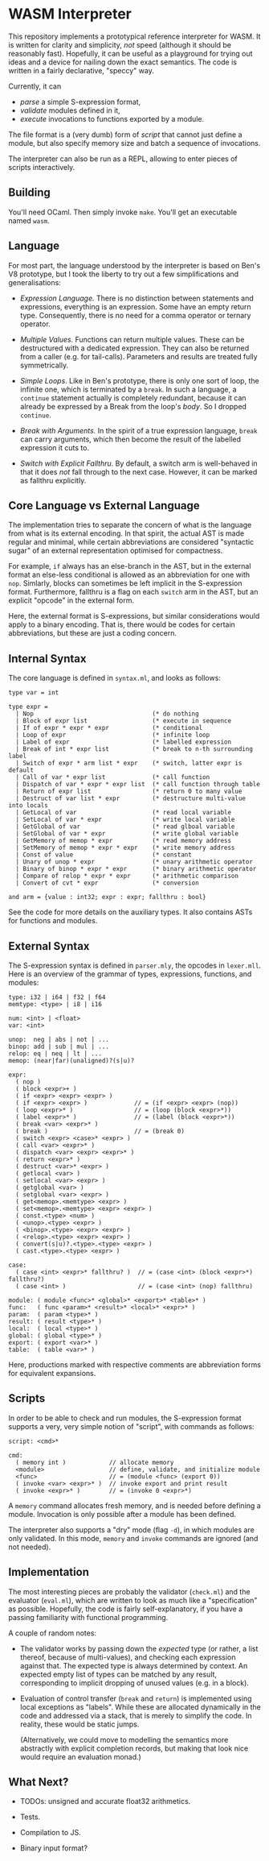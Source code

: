 # WASM Interpreter

This repository implements a prototypical reference interpreter for WASM. It is written for clarity and simplicity, _not_ speed (although it should be reasonably fast). Hopefully, it can be useful as a playground for trying out ideas and a device for nailing down the exact semantics. The code is written in a fairly declarative, "speccy" way.

Currently, it can

* *parse* a simple S-expression format,
* *validate* modules defined in it,
* *execute* invocations to functions exported by a module.

The file format is a (very dumb) form of *script* that cannot just define a module, but also specify memory size and batch a sequence of invocations.

The interpreter can also be run as a REPL, allowing to enter pieces of scripts interactively.


## Building

You'll need OCaml. Then simply invoke `make`. You'll get an executable named `wasm`.


## Language

For most part, the language understood by the interpreter is based on Ben's V8 prototype, but I took the liberty to try out a few simplifications and generalisations:

* *Expression Language.* There is no distinction between statements and expressions, everything is an expression. Some have an empty return type. Consequently, there is no need for a comma operator or ternary operator.

* *Multiple Values.* Functions can return multiple values. These can be destructured with a dedicated expression. They can also be returned from a caller (e.g. for tail-calls). Parameters and results are treated fully symmetrically.

* *Simple Loops*. Like in Ben's prototype, there is only one sort of loop, the infinite one, which is terminated by a `break`. In such a language, a `continue` statement actually is completely redundant, because it can already be expressed by a Break from the loop's *body*. So I dropped `continue`.

* *Break with Arguments.* In the spirit of a true expression language, `break` can carry arguments, which then become the result of the labelled expression it cuts to.

* *Switch with Explicit Fallthru*. By default, a switch arm is well-behaved in that it does *not* fall through to the next case. However, it can be marked as fallthru explicitly.


## Core Language vs External Language

The implementation tries to separate the concern of what is the language from what is its external encoding. In that spirit, the actual AST is made regular and minimal, while certain abbreviations are considered "syntactic sugar" of an external representation optimised for compactness.

For example, `if` always has an else-branch in the AST, but in the external format an else-less conditional is allowed as an abbreviation for one with `nop`. Simlarly, blocks can sometimes be left implicit in the S-expression format. Furthermore, fallthru is a flag on each `switch` arm in the AST, but an explicit "opcode" in the external form.

Here, the external format is S-expressions, but similar considerations would apply to a binary encoding. That is, there would be codes for certain abbreviations, but these are just a coding concern.


## Internal Syntax

The core language is defined in `syntax.ml`, and looks as follows:

```
type var = int

type expr =
  | Nop                                 (* do nothing
  | Block of expr list                  (* execute in sequence
  | If of expr * expr * expr            (* conditional
  | Loop of expr                        (* infinite loop
  | Label of expr                       (* labelled expression
  | Break of int * expr list            (* break to n-th surrounding label
  | Switch of expr * arm list * expr    (* switch, latter expr is default
  | Call of var * expr list             (* call function
  | Dispatch of var * expr * expr list  (* call function through table
  | Return of expr list                 (* return 0 to many value
  | Destruct of var list * expr         (* destructure multi-value into locals
  | GetLocal of var                     (* read local variable
  | SetLocal of var * expr              (* write local variable
  | GetGlobal of var                    (* read glboal variable
  | SetGlobal of var * expr             (* write global variable
  | GetMemory of memop * expr           (* read memory address
  | SetMemory of memop * expr * expr    (* write memory address
  | Const of value                      (* constant
  | Unary of unop * expr                (* unary arithmetic operator
  | Binary of binop * expr * expr       (* binary arithmetic operator
  | Compare of relop * expr * expr      (* arithmetic comparison
  | Convert of cvt * expr               (* conversion

and arm = {value : int32; expr : expr; fallthru : bool}
```

See the code for more details on the auxiliary types. It also contains ASTs for functions and modules.


## External Syntax

The S-expression syntax is defined in `parser.mly`, the opcodes in `lexer.mll`. Here is an overview of the grammar of types, expressions, functions, and modules:

```
type: i32 | i64 | f32 | f64
memtype: <type> | i8 | i16

num: <int> | <float>
var: <int>

unop:  neg | abs | not | ...
binop: add | sub | mul | ...
relop: eq | neq | lt | ...
memop: (near|far)(unaligned)?(s|u)?

expr:
  ( nop )
  ( block <expr>+ )
  ( if <expr> <expr> <expr> )
  ( if <expr> <expr> )             // = (if <expr> <expr> (nop))
  ( loop <expr>* )                 // = (loop (block <expr>*))
  ( label <expr>* )                // = (label (block <expr>*))
  ( break <var> <expr>* )
  ( break )                        // = (break 0)
  ( switch <expr> <case>* <expr> )
  ( call <var> <expr>* )
  ( dispatch <var> <expr> <expr>* )
  ( return <expr>* )
  ( destruct <var>* <expr> )
  ( getlocal <var> )
  ( setlocal <var> <expr> )
  ( getglobal <var> )
  ( setglobal <var> <expr> )
  ( get<memop>.<memtype> <expr> )
  ( set<memop>.<memtype> <expr> <expr> )
  ( const.<type> <num> )
  ( <unop>.<type> <expr> )
  ( <binop>.<type> <expr> <expr> )
  ( <relop>.<type> <expr> <expr> )
  ( convert(s|u)?.<type>.<type> <expr> )
  ( cast.<type>.<type> <expr> )

case:
  ( case <int> <expr>* fallthru? )  // = (case <int> (block <expr>*) fallthru?)
  ( case <int> )                    // = (case <int> (nop) fallthru)

module: ( module <func>* <global>* <export>* <table>* )
func:   ( func <param>* <result>* <local>* <expr>* )
param:  ( param <type>* )
result: ( result <type>* )
local:  ( local <type>* )
global: ( global <type>* )
export: ( export <var>* )
table:  ( table <var>* )
```

Here, productions marked with respective comments are abbreviation forms for equivalent expansions.


## Scripts

In order to be able to check and run modules, the S-expression format supports a very, very simple notion of "script", with commands as follows:

```
script: <cmd>*

cmd:
  ( memory int )            // allocate memory
  <module>                  // define, validate, and initialize module
  <func>                    // = (module <func> (export 0))
  ( invoke <var> <expr>* )  // invoke export and print result
  ( invoke <expr>* )        // = (invoke 0 <expr>*)
```

A `memory` command allocates fresh memory, and is needed before defining a module. Invocation is only possible after a module has been defined.

The interpreter also supports a "dry" mode (flag `-d`), in which modules are only validated. In this mode, `memory` and `invoke` commands are ignored (and not needed).


## Implementation

The most interesting pieces are probably the validator (`check.ml`) and the evaluator (`eval.ml`), which are written to look as much like a "specification" as possible. Hopefully, the code is fairly self-explanatory, if you have a passing familiarity with functional programming.

A couple of random notes:

* The validator works by passing down the *expected* type (or rather, a list thereof, because of multi-values), and checking each expression against that. The expected type is always determined by context. An expected empty list of types can be matched by any result, corresponding to implicit dropping of unused values (e.g. in a block).

* Evaluation of control transfer (`break` and `return`) is implemented using local exceptions as "labels". While these are allocated dynamically in the code and addressed via a stack, that is merely to simplify the code. In reality, these would be static jumps.

  (Alternatively, we could move to modelling the semantics more abstractly with explicit completion records, but making that look nice would require an evaluation monad.)


## What Next?

* TODOs: unsigned and accurate float32 arithmetics.

* Tests.

* Compilation to JS.

* Binary input format?
